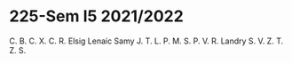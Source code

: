 # 225-Sem I5 2021/2022

C. B.
C. X.
C. R.
Elsig Lenaic
Samy
J. T.
L. P.
M. S.
P. V.
R. Landry
S. V.
Z. T.
Z. S.
